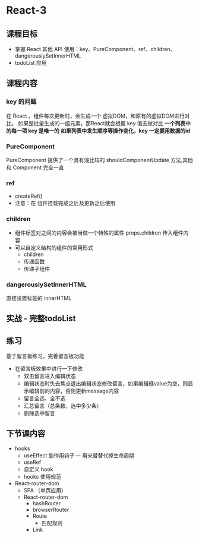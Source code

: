# React-3
## 课程目标
- 掌握 React 其他 API 使用：key、PureComponent、ref、children、dangerouslySetInnerHTML
- todoList 应用

## 课程内容
### key 的问题
在 React ，组件每次更新时，会生成一个 虚拟DOM，和原有的虚拟DOM进行对比。
如果是批量生成的一组元素，那React就会根据 key 值去做对比
**一个列表中的每一项 key 是唯一的**
**如果列表中发生顺序等操作变化，key 一定要用数据的id**

### PureComponent 
PureComponent 提供了一个具有浅比较的 shouldComponentUpdate 方法,其他和 Component 完全一直

### ref
- createRef()
- 注意：在 组件挂载完成之后及更新之后使用

### children
- 组件标签对之间的内容会被当做一个特殊的属性 props.children 传入组件内容
- 可以自定义结构的组件的常用形式
    - children
    - 传递函数
    - 传递子组件

### dangerouslySetInnerHTML
直接设置标签的 innerHTML

## 实战 - 完整todoList
## 练习
基于留言板练习，完善留言板功能 
- 在留言板效果中进行一下修改
  - 双击留言进入编辑状态
  - 编辑状态时失去焦点退出编辑状态修改留言，如果编辑框value为空，则显示编辑前的内容，否则更新message内容
  - 留言全选、全不选
  - 汇总留言（总条数，选中多少条）
  - 删除选中留言

## 下节课内容
- hooks
  - useEffect  副作用钩子 -- 用来替替代掉生命周期
  - useRef 
  - 自定义 hook
  - hooks 使用规范
- React-router-dom
  - SPA （单页应用）
  - React-router-dom
    - hashRouter
    - browserRouter
    - Route
      - 匹配规则
    - Link
